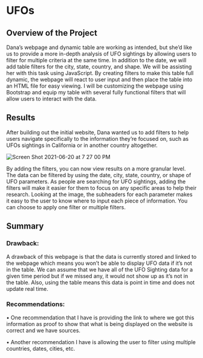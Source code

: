 # UFOs

## Overview of the Project

Dana’s webpage and dynamic table are working as intended, but she’d like us to provide a more in-depth analysis of UFO sightings by allowing users to filter for multiple criteria at the same time. In addition to the date, we will add table filters for the city, state, country, and shape. We will be assisting her with this task using JavaScript. By creating filters to make this table full dynamic, the webpage will react to user input and then place the table into an HTML file for easy viewing. I will be customizing the webpage using Bootstrap and equip my table with several fully functional filters that will allow users to interact with the data. 

## Results

After building out the initial website, Dana wanted us to add filters to help users navigate specifically to the information they’re focused on, such as UFOs sightings in California or in another country altogether. 

![Screen Shot 2021-06-20 at 7 27 00 PM](https://user-images.githubusercontent.com/74915619/122691811-bfd1de80-d1ff-11eb-86eb-91e6c3f8fc47.png)

By adding the filters, you can now view results on a more granular level. The data can be filtered by using the date, city, state, country, or shape of UFO parameters. As people are searching for UFO sightings, adding the filters will make it easier for them to focus on any specific areas to help their research. Looking at the image, the subheaders for each parameter makes it easy to the user to know where to input each piece of information. You can choose to apply one filter or multiple filters. 

## Summary

### Drawback:

A drawback of this webpage is that the data is currently stored and linked to the webpage which means you won’t be able to display UFO data if it’s not in the table. We can assume that we have all of the UFO Sighting data for a given time period but if we missed any, it would not show up as it’s not in the table. Also, using the table means this data is point in time and does not update real time. 

### Recommendations:

•	One recommendation that I have is providing the link to where we got this information as proof to show that what is being displayed on the website is correct and we have sources. 

•	Another recommendation I have is allowing the user to filter using multiple countries, dates, cities, etc. 
 
